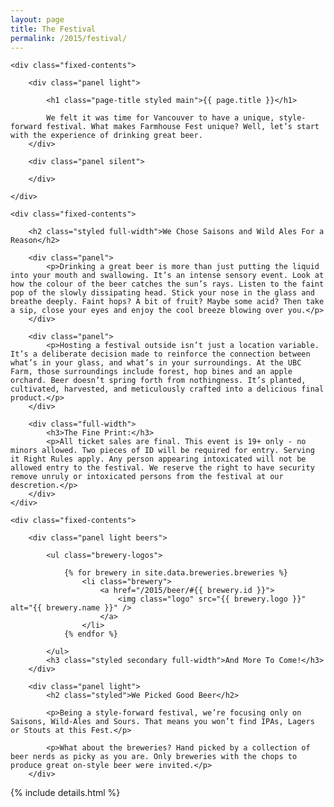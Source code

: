 ```yaml
---
layout: page
title: The Festival
permalink: /2015/festival/
---
```



<div class="panel-container two-up festival-intro-2up">

	<div class="fixed-contents">

		<div class="panel light">

		    <h1 class="page-title styled main">{{ page.title }}</h1>

			We felt it was time for Vancouver to have a unique, style-forward festival. What makes Farmhouse Fest unique? Well, let’s start with the experience of drinking great beer.
		</div>

		<div class="panel silent">

		</div>

	</div>
</div>


<div class="panel-container two-up festival-description-2up">

	<div class="fixed-contents">

		<h2 class="styled full-width">We Chose Saisons and Wild Ales For a Reason</h2>

		<div class="panel">
			<p>Drinking a great beer is more than just putting the liquid into your mouth and swallowing. It’s an intense sensory event. Look at how the colour of the beer catches the sun’s rays. Listen to the faint pop of the slowly dissipating head. Stick your nose in the glass and breathe deeply. Faint hops? A bit of fruit? Maybe some acid? Then take a sip, close your eyes and enjoy the cool breeze blowing over you.</p>
		</div>

		<div class="panel">
			<p>Hosting a festival outside isn’t just a location variable. It’s a deliberate decision made to reinforce the connection between what’s in your glass, and what’s in your surroundings. At the UBC Farm, those surroundings include forest, hop bines and an apple orchard. Beer doesn’t spring forth from nothingness. It’s planted, cultivated, harvested, and meticulously crafted into a delicious final product.</p>
		</div>

		<div class="full-width">
			<h3>The Fine Print:</h3>
			<p>All ticket sales are final. This event is 19+ only - no minors allowed. Two pieces of ID will be required for entry. Serving it Right Rules apply. Any person appearing intoxicated will not be allowed entry to the festival. We reserve the right to have security remove unruly or intoxicated persons from the festival at our descretion.</p>
		</div>
	</div>

</div>


<div class="panel-container two-up festival-beer-2up">

	<div class="fixed-contents">

		<div class="panel light beers">

			<ul class="brewery-logos">

				{% for brewery in site.data.breweries.breweries %}
					<li class="brewery">
						<a href="/2015/beer/#{{ brewery.id }}">
							<img class="logo" src="{{ brewery.logo }}" alt="{{ brewery.name }}" />
						</a>
					</li>
				{% endfor %}

			</ul>
			<h3 class="styled secondary full-width">And More To Come!</h3>
		</div>

		<div class="panel light">
			<h2 class="styled">We Picked Good Beer</h2>

			<p>Being a style-forward festival, we’re focusing only on Saisons, Wild-Ales and Sours. That means you won’t find IPAs, Lagers or Stouts at this Fest.</p>

			<p>What about the breweries? Hand picked by a collection of beer nerds as picky as you are. Only breweries with the chops to produce great on-style beer were invited.</p>
		</div>



</div>

{% include details.html %}